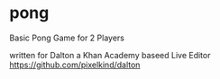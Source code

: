 # pong
Basic Pong Game for 2 Players

written for Dalton a Khan Academy baseed Live Editor
https://github.com/pixelkind/dalton

